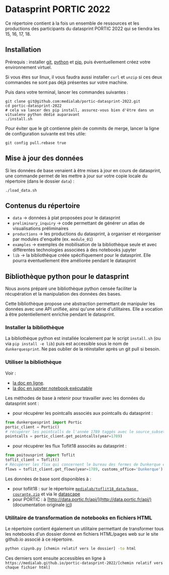 # Datasprint PORTIC 2022

Ce répertoire contient à la fois un ensemble de ressources et les productions des participants du datasprint PORTIC 2022 qui se tiendra les 15, 16, 17, 18.

## Installation

Prérequis : installer [git](https://git-scm.com/), [python](https://www.python.org/downloads/) et [pip](https://pypi.org/project/pip/), puis éventuellement créez votre environnement virtuel.

Si vous êtes sur linux, il vous faudra aussi installer `curl` et `unzip` si ces deux commandes ne sont pas déjà présentes sur votre machine.

Puis dans votre terminal, lancer les commandes suivantes :

```
git clone git@github.com:medialab/portic-datasprint-2022.git
cd portic-datasprint-2022
# cela va lancer des pip install, assurez-vous bien d'être dans un vitualenv python dédié auparavant
./install.sh
```

Pour éviter que le git contienne plein de commits de merge, lancer la ligne de configuration suivante est très utile:

```
git config pull.rebase true
```

## Mise à jour des données

Si les données de base venaient à être mises à jour en cours de datasprint, une commande permet de les mettre à jour sur votre copie locale du répertoire (dans le dossier `data`) :

```
./load_data.sh
```

## Contenus du répertoire

- `data` -> données à plat proposées pour le datasprint
- `preliminary_inquiry` -> code permettant de générer un atlas de visualisations préliminaires
- `productions` -> les productions du datasprint, à organiser et réorganiser par modules d'enquête (ex. `module_01`)
- `examples` -> exemples de mobilisation de la bibliothèque seule et avec différentes technologies associées à des notebooks jupyter
- `lib` -> la bibliothèque créée spécifiquement pour le datasprint. Elle pourra éventuellement être améliorée pendant le datasprint

## Bibliothèque python pour le datasprint

Nous avons préparé une bibliothèque python censée faciliter la récupération et la manipulation des données des bases.

Cette bibliothèque propose une abstraction permettant de manipuler les données avec une API unifiée, ainsi qu'une série d'utilitaires. Elle a vocation à être potentiellement enrichie pendant le datasprint.


### Installer la bibliothèque

La bibliothèque python est installée localement par le script `install.sh` (ou via `pip install -e lib`) puis est accessible sous le nom de `dunkerquesprint`.
Ne pas oublier de la réinstaller après un git pull si besoin.

### Utiliser la bibliothèque

Voir :

- [la doc en ligne](https://medialab.github.io/portic-datasprint-2022/).
- [la doc en jupyter notebook exécutable](https://github.com/medialab/portic-datasprint-2021/blob/main/documentation_lib.ipynb)


Les méthodes de base à retenir pour travailler avec les données du datasprint sont :

- pour récupérer les pointcalls associés aux pointcalls du datasprint :

```python
from dunkerquesprint import Portic
portic_client = Portic()
# récupérer les pointcalls de l'année 1789 taggés avec le source_subset associé au corpus du datasprint (équivalent à tous les pointcalls qui concernent les amirautés de La Rochelle, Marennes et Sables d'Olonne)
pointcalls = portic_client.get_pointcalls(year=1789)
```

- pour récupérer les flux Toflit18 associés au datasprint :

```python
from poitousprint import Toflit
toflit_client = Toflit()
# Récupérer les flux qui concernent le bureau des fermes de Dunkerque en 1789
flows = toflit_client.get_flows(year=1789, customs_office='Dunkerque')
```


Les données de base sont disponibles à :

* pour toflit18 : sur le répertoire [`medialab/toflit18_data/base courante.zip`](https://github.com/medialab/toflit18_data/blob/master/base/bdd%20courante.csv.zip) et via le [datascape](http://toflit18.medialab.sciences-po.fr/#/home)
* pour PORTIC : à [http://data.portic.fr/api/](http://data.portic.fr/api/) (documentation originale [ici](https://gitlab.huma-num.fr/portic/porticapi))

### Utilitaire de transformation de notebooks en fichiers HTML

Le répertoire contient également un utilitaire permettant de transformer tous les notebooks d'un dossier donné en fichiers HTML/pages web sur le site github.io associé à ce répertoire.

```bash
python cipynb.py [chemin relatif vers le dossier] -to html
```

Ces derniers sont ensuite accessibles en ligne à `https://medialab.github.io/portic-datasprint-2022/[chemin relatif vers chaque fichier html]`

